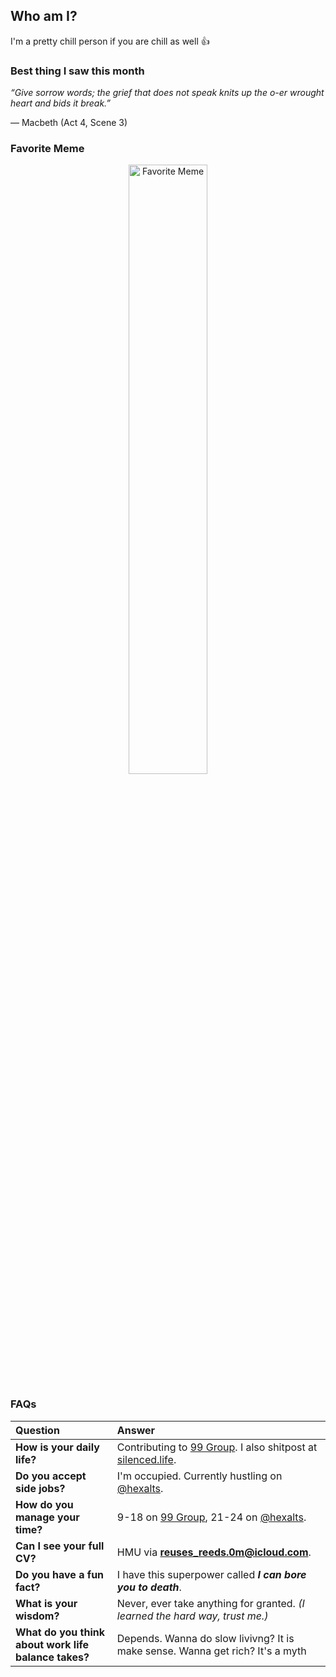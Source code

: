 ## Who am I?

I'm a pretty chill person if you are chill as well 👍

### Best thing I saw this month

_“Give sorrow words; the grief that does not speak knits up the o-er wrought heart and bids it break.”_

— Macbeth (Act 4, Scene 3)

### Favorite Meme

<div align="center">
  <img src="https://github.com/user-attachments/assets/001e15c4-4000-49c8-ba7b-b866dc9dc745" alt="Favorite Meme" width="50%" />
</div>

### FAQs

| **Question**              | **Answer** |
|:--------------------------|:----------|
| **How is your daily life?** | Contributing to [99 Group](https://www.99.co/about-us). I also shitpost at [silenced.life](https://silenced.life). |
| **Do you accept side jobs?** | I'm occupied. Currently hustling on [@hexalts](https://github.com/hexalts). |
| **How do you manage your time?** | 9-18 on [99 Group](https://www.99.co/about-us), 21-24 on [@hexalts](https://github.com/hexalts).|
| **Can I see your full CV?** | HMU via **reuses_reeds.0m@icloud.com**. |
| **Do you have a fun fact?** | I have this superpower called **_I can bore you to death_**. |
| **What is your wisdom?** | Never, ever take anything for granted. *(I learned the hard way, trust me.)* |
| **What do you think about work life balance takes?** | Depends. Wanna do slow livivng? It is make sense. Wanna get rich? It's a myth |

